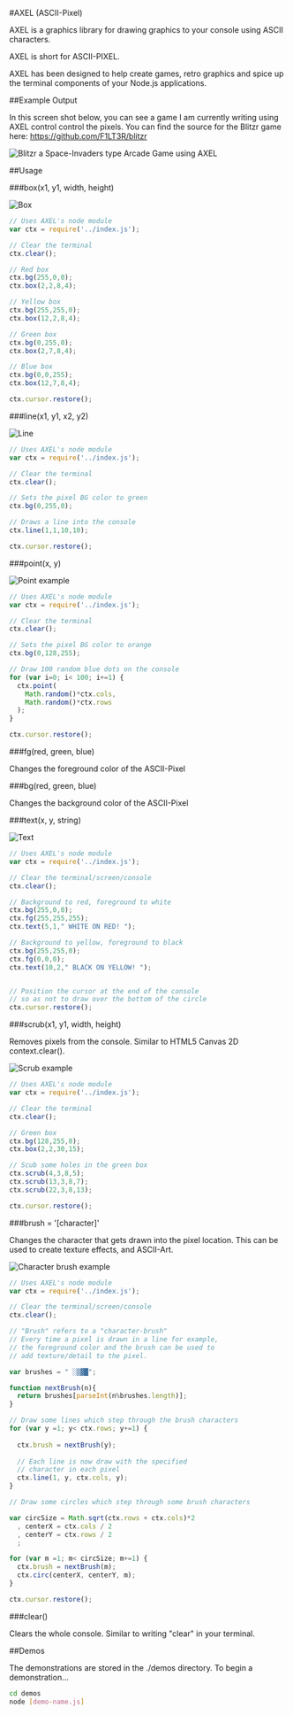 #AXEL (ASCII-Pixel)

AXEL is a graphics library for drawing graphics to your console using ASCII characters.

AXEL is short for ASCII-PIXEL. 

AXEL has been designed to help create games, retro graphics and spice up the terminal components of your Node.js applications.


##Example Output

In this screen shot below, you can see a game I am currently writing using AXEL control control the pixels. You can find the source for the Blitzr game here: https://github.com/F1LT3R/blitzr

![Blitzr a Space-Invaders type Arcade Game using AXEL](http://i.imgur.com/jVKleEJ.png)




##Usage

###box(x1, y1, width, height)

![Box](http://i.imgur.com/QkL5hxO.png)

```javascript
// Uses AXEL's node module
var ctx = require('../index.js');

// Clear the terminal
ctx.clear();

// Red box
ctx.bg(255,0,0);
ctx.box(2,2,8,4);

// Yellow box
ctx.bg(255,255,0);
ctx.box(12,2,8,4);

// Green box
ctx.bg(0,255,0);
ctx.box(2,7,8,4);

// Blue box
ctx.bg(0,0,255);
ctx.box(12,7,8,4);

ctx.cursor.restore();
```


###line(x1, y1, x2, y2)

![Line](http://i.imgur.com/mwqd0ab.png)

```javascript
// Uses AXEL's node module
var ctx = require('../index.js');

// Clear the terminal
ctx.clear();

// Sets the pixel BG color to green
ctx.bg(0,255,0);

// Draws a line into the console
ctx.line(1,1,10,10);

ctx.cursor.restore();
```



###point(x, y)

![Point example](http://i.imgur.com/qaksotU.png)

```javascript
// Uses AXEL's node module
var ctx = require('../index.js');

// Clear the terminal
ctx.clear();

// Sets the pixel BG color to orange
ctx.bg(0,128,255);

// Draw 100 random blue dots on the console
for (var i=0; i< 100; i+=1) {
  ctx.point(
    Math.random()*ctx.cols, 
    Math.random()*ctx.rows
  );
}

ctx.cursor.restore();
```


###fg(red, green, blue)

Changes the foreground color of the ASCII-Pixel

###bg(red, green, blue)

Changes the background color of the ASCII-Pixel



###text(x, y, string)

![Text](http://i.imgur.com/xo3xXxA.png)

```javascript
// Uses AXEL's node module
var ctx = require('../index.js');

// Clear the terminal/screen/console
ctx.clear();

// Background to red, foreground to white
ctx.bg(255,0,0);
ctx.fg(255,255,255);
ctx.text(5,1," WHITE ON RED! ");

// Background to yellow, foreground to black
ctx.bg(255,255,0);
ctx.fg(0,0,0);
ctx.text(10,2," BLACK ON YELLOW! ");


// Position the cursor at the end of the console
// so as not to draw over the bottom of the circle
ctx.cursor.restore();
```


###scrub(x1, y1, width, height)

Removes pixels from the console. Similar to HTML5 Canvas 2D context.clear().

![Scrub example](http://i.imgur.com/G1iL3G3.png)

```javascript
// Uses AXEL's node module
var ctx = require('../index.js');

// Clear the terminal
ctx.clear();

// Green box
ctx.bg(128,255,0);
ctx.box(2,2,30,15);

// Scub some holes in the green box
ctx.scrub(4,3,8,5);
ctx.scrub(13,3,8,7);
ctx.scrub(22,3,8,13);

ctx.cursor.restore();
```


###brush = '[character]'

Changes the character that gets drawn into the pixel location. This can be used to create texture effects, and ASCII-Art.

![Character brush example](http://i.imgur.com/XPoavKl.png)

```javascript
// Uses AXEL's node module
var ctx = require('../index.js');

// Clear the terminal/screen/console
ctx.clear();

// "Brush" refers to a "character-brush"
// Every time a pixel is drawn in a line for example,
// the foreground color and the brush can be used to 
// add texture/detail to the pixel.

var brushes = " ░▒▓█";

function nextBrush(n){
  return brushes[parseInt(n%brushes.length)];
}

// Draw some lines which step through the brush characters
for (var y =1; y< ctx.rows; y+=1) {
  
  ctx.brush = nextBrush(y);
  
  // Each line is now draw with the specified 
  // character in each pixel
  ctx.line(1, y, ctx.cols, y);
}

// Draw some circles which step through some brush characters

var circSize = Math.sqrt(ctx.rows + ctx.cols)*2
  , centerX = ctx.cols / 2
  , centerY = ctx.rows / 2
  ;

for (var m =1; m< circSize; m+=1) {
  ctx.brush = nextBrush(m);  
  ctx.circ(centerX, centerY, m);
}

ctx.cursor.restore();
```





###clear()

Clears the whole console. Similar to writing "clear" in your terminal.




##Demos

The demonstrations are stored in the ./demos directory. To begin a demonstration...

```bash
cd demos
node [demo-name.js] 
```


